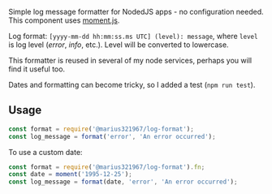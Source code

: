 Simple log message formatter for NodedJS apps - no configuration needed. This component uses [moment.js](https://momentjs.com/). 

Log format: `[yyyy-mm-dd hh:mm:ss.ms UTC] (level): message`, where `level` is log level (*error*, *info*, etc.). Level will be converted to lowercase.

This formatter is reused in several of my node services, perhaps you will find it useful too.

Dates and formatting can become tricky, so I added a test (`npm run test`).

## Usage
```js
const format = require('@marius321967/log-format');
const log_message = format('error', 'An error occurred');
```

To use a custom date:
```js
const format = require('@marius321967/log-format').fn;
const date = moment('1995-12-25');
const log_message = format(date, 'error', 'An error occurred');
```